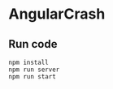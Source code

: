 # AngularCrash

## Run code
  `npm install`
  <br>
  `npm run server`
  <br>
  `npm run start`
  <br>
